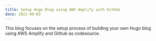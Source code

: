 ```yaml
---
title: Setup Hugo Blog using AWS Amplify with GitHub
date: 2021-08-03
---
```


This blog focuses on the setup process of building your own Hugo blog using AWS Amplify and Github as codesource.